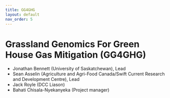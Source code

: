```yaml
---
title: GG4GHG
layout: default
nav_order: 5
---
```


# Grassland Genomics For Green House Gas Mitigation (GG4GHG)

* Jonathan Bennett (University of Saskatchewan), Lead
* Sean Asselin (Agriculture and Agri-Food Canada/Swift Current Research and Development Centre), Lead
* Jack Royle (DCC Liason)
* Bahati Chisala-Nyekanyeka (Project manager)